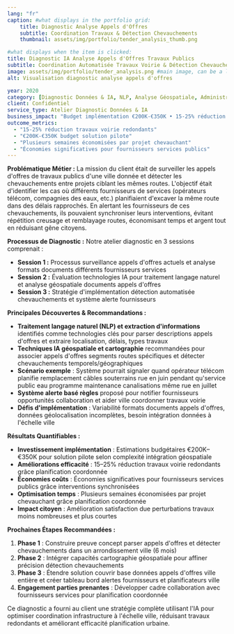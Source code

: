 ```yaml
---
lang: "fr"
caption: #what displays in the portfolio grid:
    title: Diagnostic Analyse Appels d'Offres
    subtitle: Coordination Travaux & Détection Chevauchements
    thumbnail: assets/img/portfolio/tender_analysis_thumb.png

#what displays when the item is clicked:
title: Diagnostic IA Analyse Appels d'Offres Travaux Publics
subtitle: Coordination Automatisée Travaux Voirie & Détection Chevauchements Projets
image: assets/img/portfolio/tender_analysis.png #main image, can be a link or a file in assets/img/portfolio
alt: Visualisation diagnostic analyse appels d'offres

year: 2020
category: [Diagnostic Données & IA, NLP, Analyse Géospatiale, Administration]
client: Confidentiel
service_type: Atelier Diagnostic Données & IA
business_impact: "Budget implémentation €200K-€350K • 15-25% réduction travaux redondants"
outcome_metrics:
  - "15-25% réduction travaux voirie redondants"
  - "€200K-€350K budget solution pilote"
  - "Plusieurs semaines économisées par projet chevauchant"
  - "Économies significatives pour fournisseurs services publics"
---
```


**Problématique Métier :**
La mission du client était de surveiller les appels d'offres de travaux publics d'une ville donnée et détecter les chevauchements entre projets ciblant les mêmes routes. L'objectif était d'identifier les cas où différents fournisseurs de services (opérateurs télécom, compagnies des eaux, etc.) planifiaient d'excaver la même route dans des délais rapprochés. En alertant les fournisseurs de ces chevauchements, ils pouvaient synchroniser leurs interventions, évitant répétition creusage et remblayage routes, économisant temps et argent tout en réduisant gêne citoyens.

**Processus de Diagnostic :**
Notre atelier diagnostic en 3 sessions comprenait :
- **Session 1 :** Processus surveillance appels d'offres actuels et analyse formats documents différents fournisseurs services
- **Session 2 :** Évaluation technologies IA pour traitement langage naturel et analyse géospatiale documents appels d'offres
- **Session 3 :** Stratégie d'implémentation détection automatisée chevauchements et système alerte fournisseurs

**Principales Découvertes & Recommandations :**
- **Traitement langage naturel (NLP) et extraction d'informations** identifiés comme technologies clés pour parser descriptions appels d'offres et extraire localisation, délais, types travaux
- **Techniques IA géospatiale et cartographie** recommandées pour associer appels d'offres segments routes spécifiques et détecter chevauchements temporels/géographiques
- **Scénario exemple** : Système pourrait signaler quand opérateur télécom planifie remplacement câbles souterrains rue en juin pendant qu'service public eau programme maintenance canalisations même rue en juillet
- **Système alerte basé règles** proposé pour notifier fournisseurs opportunités collaboration et aider ville coordonner travaux voirie
- **Défis d'implémentation** : Variabilité formats documents appels d'offres, données géolocalisation incomplètes, besoin intégration données à l'échelle ville

**Résultats Quantifiables :**
- **Investissement implémentation** : Estimations budgétaires €200K–€350K pour solution pilote selon complexité intégration géospatiale
- **Améliorations efficacité** : 15–25% réduction travaux voirie redondants grâce planification coordonnée
- **Économies coûts** : Économies significatives pour fournisseurs services publics grâce interventions synchronisées
- **Optimisation temps** : Plusieurs semaines économisées par projet chevauchant grâce planification coordonnée
- **Impact citoyen** : Amélioration satisfaction due perturbations travaux moins nombreuses et plus courtes

**Prochaines Étapes Recommandées :**
1. **Phase 1** : Construire preuve concept parser appels d'offres et détecter chevauchements dans un arrondissement ville (6 mois)
2. **Phase 2** : Intégrer capacités cartographie géospatiale pour affiner précision détection chevauchements
3. **Phase 3** : Étendre solution couvrir base données appels d'offres ville entière et créer tableau bord alertes fournisseurs et planificateurs ville
4. **Engagement parties prenantes** : Développer cadre collaboration avec fournisseurs services pour planification coordonnée

Ce diagnostic a fourni au client une stratégie complète utilisant l'IA pour optimiser coordination infrastructure à l'échelle ville, réduisant travaux redondants et améliorant efficacité planification urbaine.